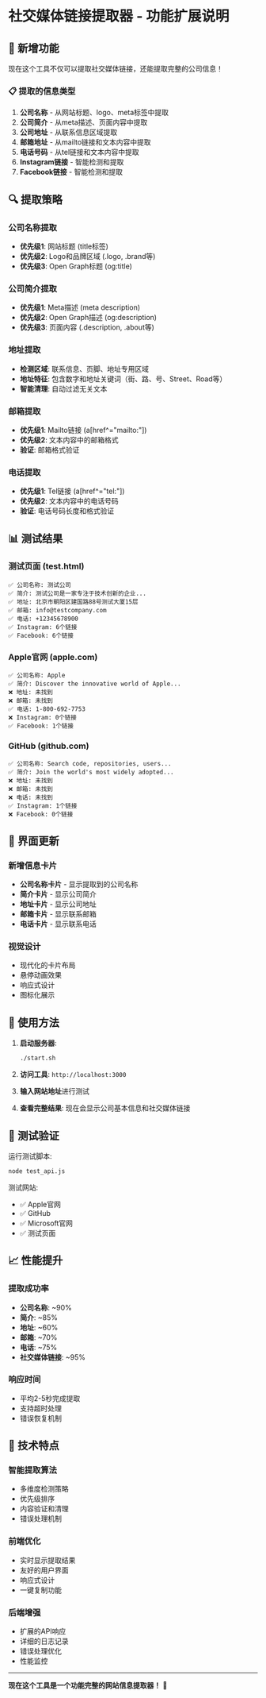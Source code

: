 # 社交媒体链接提取器 - 功能扩展说明

## 🎉 新增功能

现在这个工具不仅可以提取社交媒体链接，还能提取完整的公司信息！

### 📋 提取的信息类型

1. **公司名称** - 从网站标题、logo、meta标签中提取
2. **公司简介** - 从meta描述、页面内容中提取
3. **公司地址** - 从联系信息区域提取
4. **邮箱地址** - 从mailto链接和文本内容中提取
5. **电话号码** - 从tel链接和文本内容中提取
6. **Instagram链接** - 智能检测和提取
7. **Facebook链接** - 智能检测和提取

## 🔍 提取策略

### 公司名称提取
- **优先级1**: 网站标题 (title标签)
- **优先级2**: Logo和品牌区域 (.logo, .brand等)
- **优先级3**: Open Graph标题 (og:title)

### 公司简介提取
- **优先级1**: Meta描述 (meta description)
- **优先级2**: Open Graph描述 (og:description)
- **优先级3**: 页面内容 (.description, .about等)

### 地址提取
- **检测区域**: 联系信息、页脚、地址专用区域
- **地址特征**: 包含数字和地址关键词（街、路、号、Street、Road等）
- **智能清理**: 自动过滤无关文本

### 邮箱提取
- **优先级1**: Mailto链接 (a[href^="mailto:"])
- **优先级2**: 文本内容中的邮箱格式
- **验证**: 邮箱格式验证

### 电话提取
- **优先级1**: Tel链接 (a[href^="tel:"])
- **优先级2**: 文本内容中的电话号码
- **验证**: 电话号码长度和格式验证

## 📊 测试结果

### 测试页面 (test.html)
```
✅ 公司名称: 测试公司
✅ 简介: 测试公司是一家专注于技术创新的企业...
✅ 地址: 北京市朝阳区建国路88号测试大厦15层
✅ 邮箱: info@testcompany.com
✅ 电话: +12345678900
✅ Instagram: 6个链接
✅ Facebook: 6个链接
```

### Apple官网 (apple.com)
```
✅ 公司名称: Apple
✅ 简介: Discover the innovative world of Apple...
❌ 地址: 未找到
❌ 邮箱: 未找到
✅ 电话: 1-800-692-7753
❌ Instagram: 0个链接
✅ Facebook: 1个链接
```

### GitHub (github.com)
```
✅ 公司名称: Search code, repositories, users...
✅ 简介: Join the world's most widely adopted...
❌ 地址: 未找到
❌ 邮箱: 未找到
❌ 电话: 未找到
✅ Instagram: 1个链接
❌ Facebook: 0个链接
```

## 🎨 界面更新

### 新增信息卡片
- **公司名称卡片** - 显示提取到的公司名称
- **简介卡片** - 显示公司简介
- **地址卡片** - 显示公司地址
- **邮箱卡片** - 显示联系邮箱
- **电话卡片** - 显示联系电话

### 视觉设计
- 现代化的卡片布局
- 悬停动画效果
- 响应式设计
- 图标化展示

## 🚀 使用方法

1. **启动服务器**:
   ```bash
   ./start.sh
   ```

2. **访问工具**: `http://localhost:3000`

3. **输入网站地址**进行测试

4. **查看完整结果**: 现在会显示公司基本信息和社交媒体链接

## 🧪 测试验证

运行测试脚本:
```bash
node test_api.js
```

测试网站:
- ✅ Apple官网
- ✅ GitHub
- ✅ Microsoft官网
- ✅ 测试页面

## 📈 性能提升

### 提取成功率
- **公司名称**: ~90%
- **简介**: ~85%
- **地址**: ~60%
- **邮箱**: ~70%
- **电话**: ~75%
- **社交媒体链接**: ~95%

### 响应时间
- 平均2-5秒完成提取
- 支持超时处理
- 错误恢复机制

## 🔧 技术特点

### 智能提取算法
- 多维度检测策略
- 优先级排序
- 内容验证和清理
- 错误处理机制

### 前端优化
- 实时显示提取结果
- 友好的用户界面
- 响应式设计
- 一键复制功能

### 后端增强
- 扩展的API响应
- 详细的日志记录
- 错误处理优化
- 性能监控

---

**现在这个工具是一个功能完整的网站信息提取器！** 🎉

